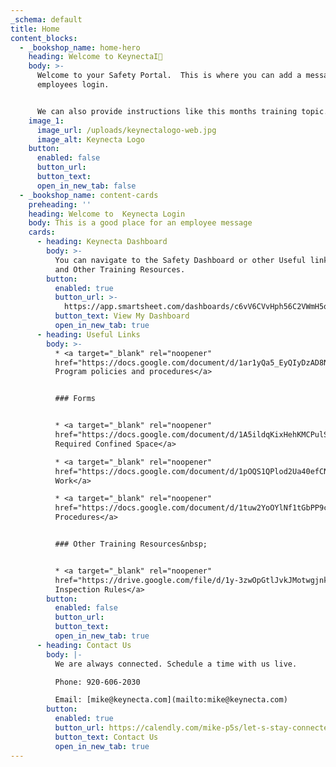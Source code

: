 ```yaml
---
_schema: default
title: Home
content_blocks:
  - _bookshop_name: home-hero
    heading: Welcome to KeynectaI👋
    body: >-
      Welcome to your Safety Portal.  This is where you can add a message to all
      employees login.


      We can also provide instructions like this months training topic.
    image_1:
      image_url: /uploads/keynectalogo-web.jpg
      image_alt: Keynecta Logo
    button:
      enabled: false
      button_url:
      button_text:
      open_in_new_tab: false
  - _bookshop_name: content-cards
    preheading: ''
    heading: Welcome to  Keynecta Login
    body: This is a good place for an employee message
    cards:
      - heading: Keynecta Dashboard
        body: >-
          You can navigate to the Safety Dashboard or other Useful links, Forms,
          and Other Training Resources.
        button:
          enabled: true
          button_url: >-
            https://app.smartsheet.com/dashboards/c6vV6CVvHph56C2VWmH5qpf3qh9CVmV2Rgm8jfR1
          button_text: View My Dashboard
          open_in_new_tab: true
      - heading: Useful Links
        body: >-
          * <a target="_blank" rel="noopener"
          href="https://docs.google.com/document/d/1ar1yQa5_EyQIyDzAD8NHs2D1asrF_kxB/edit?usp=sharing&amp;ouid=109939111881379402968&amp;rtpof=true&amp;sd=true">Safety
          Program policies and procedures</a>


          ### Forms


          * <a target="_blank" rel="noopener"
          href="https://docs.google.com/document/d/1A5ildqKixHehKMCPulSyq0FnWua10Sh3jq_uZEfj3l4/edit?usp=sharing">Permit
          Required Confined Space</a>

          * <a target="_blank" rel="noopener"
          href="https://docs.google.com/document/d/1pOQS1QPlod2Ua40efCNJcJjch3Eg195_s_vE3O5yYcs/edit?usp=sharing">Hot
          Work</a>

          * <a target="_blank" rel="noopener"
          href="https://docs.google.com/document/d/1tuw2YoOYlNf1tGbPP9cha-IzarO9GKYjzfaWnoy7e7o/edit?usp=sharing">Lockout
          Procedures</a>


          ### Other Training Resources&nbsp;


          * <a target="_blank" rel="noopener"
          href="https://drive.google.com/file/d/1y-3zwOpGtlJvkJMotwgjnkSsC6HstMFm/view?usp=sharing">DOT
          Inspection Rules</a>
        button:
          enabled: false
          button_url:
          button_text:
          open_in_new_tab: true
      - heading: Contact Us
        body: |-
          We are always connected. Schedule a time with us live.

          Phone: 920-606-2030

          Email: [mike@keynecta.com](mailto:mike@keynecta.com)
        button:
          enabled: true
          button_url: https://calendly.com/mike-p5s/let-s-stay-connected
          button_text: Contact Us
          open_in_new_tab: true
---
```

